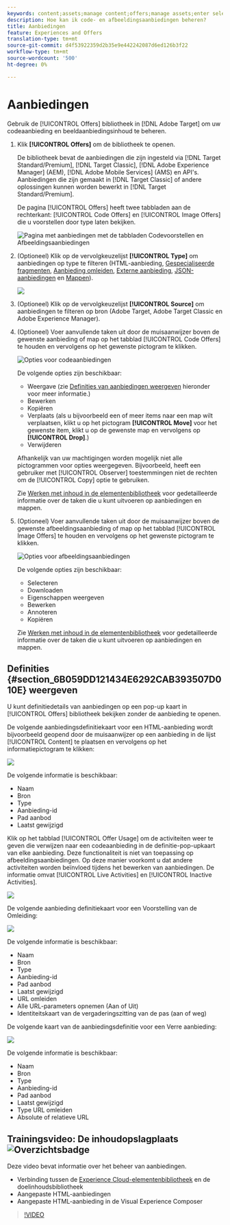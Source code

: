 ```yaml
---
keywords: content;assets;manage content;offers;manage assets;enter selection mode;selection mode
description: Hoe kan ik code- en afbeeldingsaanbiedingen beheren?
title: Aanbiedingen
feature: Experiences and Offers
translation-type: tm+mt
source-git-commit: d4f53922359d2b35e9e442242087d6ed126b3f22
workflow-type: tm+mt
source-wordcount: '500'
ht-degree: 0%

---
```



# Aanbiedingen

Gebruik de [!UICONTROL Offers] bibliotheek in [!DNL Adobe Target] om uw codeaanbieding en beeldaanbiedingsinhoud te beheren.

1. Klik **[!UICONTROL Offers]** om de bibliotheek te openen.

   De bibliotheek bevat de aanbiedingen die zijn ingesteld via [!DNL Target Standard/Premium], [!DNL Target Classic], [!DNL Adobe Experience Manager] (AEM), [!DNL Adobe Mobile Services] (AMS) en API&#39;s. Aanbiedingen die zijn gemaakt in [!DNL Target Classic] of andere oplossingen kunnen worden bewerkt in [!DNL Target Standard/Premium].

   De pagina [!UICONTROL Offers] heeft twee tabbladen aan de rechterkant: [!UICONTROL Code Offers] en [!UICONTROL Image Offers] die u voorstellen door type laten bekijken.

   ![Pagina met aanbiedingen met de tabbladen Codevoorstellen en Afbeeldingsaanbiedingen](/help/c-experiences/c-manage-content/assets/offers-page.png)

1. (Optioneel) Klik op de vervolgkeuzelijst **[!UICONTROL Type]** om aanbiedingen op type te filteren (HTML-aanbieding, [Gespecialiseerde fragmenten](/help/c-experiences/c-manage-content/aem-experience-fragments.md), [Aanbieding omleiden](/help/c-experiences/c-manage-content/offer-redirect.md), [Externe aanbieding](/help/c-experiences/c-manage-content/about-remote-offers.md), [JSON-aanbiedingen](/help/c-experiences/c-manage-content/create-json-offer.md) en [Mappen](/help/c-experiences/c-manage-content/create-content-folder.md)).

   ![](assets/offers_filter.png)

1. (Optioneel) Klik op de vervolgkeuzelijst **[!UICONTROL Source]** om aanbiedingen te filteren op bron (Adobe Target, Adobe Target Classic en Adobe Experience Manager).

1. (Optioneel) Voer aanvullende taken uit door de muisaanwijzer boven de gewenste aanbieding of map op het tabblad [!UICONTROL Code Offers] te houden en vervolgens op het gewenste pictogram te klikken.

   ![Opties voor codeaanbiedingen](assets/offer-picker-large.png)

   De volgende opties zijn beschikbaar:

   * Weergave (zie [Definities van aanbiedingen weergeven](#section_6B059DD121434E6292CAB393507D010E) hieronder voor meer informatie.)
   * Bewerken
   * Kopiëren
   * Verplaats (als u bijvoorbeeld een of meer items naar een map wilt verplaatsen, klikt u op het pictogram **[!UICONTROL Move]** voor het gewenste item, klikt u op de gewenste map en vervolgens op **[!UICONTROL Drop]**.)
   * Verwijderen

   Afhankelijk van uw machtigingen worden mogelijk niet alle pictogrammen voor opties weergegeven. Bijvoorbeeld, heeft een gebruiker met [!UICONTROL Observer] toestemmingen niet de rechten om de [!UICONTROL Copy] optie te gebruiken.

   Zie [Werken met inhoud in de elementenbibliotheek](/help/c-experiences/c-manage-content/assets-working.md) voor gedetailleerde informatie over de taken die u kunt uitvoeren op aanbiedingen en mappen.

1. (Optioneel) Voer aanvullende taken uit door de muisaanwijzer boven de gewenste afbeeldingsaanbieding of map op het tabblad [!UICONTROL Image Offers] te houden en vervolgens op het gewenste pictogram te klikken.

   ![Opties voor afbeeldingsaanbiedingen](/help/c-experiences/c-manage-content/assets/image-offers-icons.png)

   De volgende opties zijn beschikbaar:

   * Selecteren
   * Downloaden
   * Eigenschappen weergeven
   * Bewerken
   * Annoteren
   * Kopiëren

   Zie [Werken met inhoud in de elementenbibliotheek](/help/c-experiences/c-manage-content/assets-working.md) voor gedetailleerde informatie over de taken die u kunt uitvoeren op aanbiedingen en mappen.

## Definities {#section_6B059DD121434E6292CAB393507D010E} weergeven

U kunt definitiedetails van aanbiedingen op een pop-up kaart in [!UICONTROL Offers] bibliotheek bekijken zonder de aanbieding te openen.

De volgende aanbiedingsdefinitiekaart voor een HTML-aanbieding wordt bijvoorbeeld geopend door de muisaanwijzer op een aanbieding in de lijst [!UICONTROL Content] te plaatsen en vervolgens op het informatiepictogram te klikken:

![](assets/offer-card-html.png)

De volgende informatie is beschikbaar:

* Naam
* Bron
* Type
* Aanbieding-id
* Pad aanbod
* Laatst gewijzigd

Klik op het tabblad [!UICONTROL Offer Usage] om de activiteiten weer te geven die verwijzen naar een codeaanbieding in de definitie-pop-upkaart van elke aanbieding. Deze functionaliteit is niet van toepassing op afbeeldingsaanbiedingen. Op deze manier voorkomt u dat andere activiteiten worden beïnvloed tijdens het bewerken van aanbiedingen. De informatie omvat [!UICONTROL Live Activities] en [!UICONTROL Inactive Activities].

![](assets/offer-card-usage.png)

De volgende aanbieding definitiekaart voor een Voorstelling van de Omleiding:

![](assets/offer-card-redirect.png)

De volgende informatie is beschikbaar:

* Naam
* Bron
* Type
* Aanbieding-id
* Pad aanbod
* Laatst gewijzigd
* URL omleiden
* Alle URL-parameters opnemen (Aan of Uit)
* Identiteitskaart van de vergaderingszitting van de pas (aan of weg)

De volgende kaart van de aanbiedingsdefinitie voor een Verre aanbieding:

![](assets/offer-card-remote.png)

De volgende informatie is beschikbaar:

* Naam
* Bron
* Type
* Aanbieding-id
* Pad aanbod
* Laatst gewijzigd
* Type URL omleiden
* Absolute of relatieve URL

## Trainingsvideo: De inhoudopslagplaats ![Overzichtsbadge](/help/assets/overview.png)

Deze video bevat informatie over het beheer van aanbiedingen.

* Verbinding tussen de [Experience Cloud-elementenbibliotheek](https://experienceleague.adobe.com/docs/core-services/interface/assets/creative-cloud.html) en de doelinhoudsbibliotheek
* Aangepaste HTML-aanbiedingen
* Aangepaste HTML-aanbieding in de Visual Experience Composer

>[!VIDEO](https://video.tv.adobe.com/v/17387)